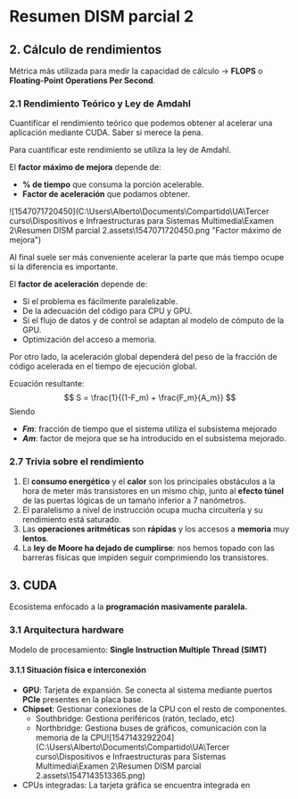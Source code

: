 # Resumen DISM parcial 2

## 2. Cálculo de rendimientos

Métrica más utilizada para medir la capacidad de cálculo -> **FLOPS** o **Floating-Point Operations Per Second**.

### 2.1 Rendimiento Teórico y Ley de Amdahl

Cuantificar el rendimiento teórico que podemos obtener al acelerar una aplicación mediante CUDA. Saber si merece la pena.

Para cuantificar este rendimiento se utiliza la ley de Amdahl.

El **factor máximo de mejora** depende de:

- **% de tiempo** que consuma la porción acelerable.
- **Factor de aceleración** que podamos obtener.

![1547071720450](C:\Users\Alberto\Documents\Compartido\UA\Tercer curso\Dispositivos e Infraestructuras para Sistemas Multimedia\Examen 2\Resumen DISM parcial 2.assets\1547071720450.png "Factor máximo de mejora")

Al final suele ser más conveniente acelerar la parte que más tiempo ocupe si la diferencia es importante.

El **factor de aceleración** depende de:

- Si el problema es fácilmente paralelizable.
- De la adecuación del código para CPU y GPU.
- Si el flujo de datos y de control se adaptan al modelo de cómputo de la GPU.
- Optimización del acceso a memoria.

Por otro lado, la aceleración global dependerá del peso de la fracción de código acelerada en el tiempo de ejecución global.

Ecuación resultante:
$$
S = \frac{1}{(1-F_m) + \frac{F_m}{A_m}}
$$
Siendo

- ***Fm***: fracción de tiempo que el sistema utiliza el subsistema mejorado
- ***Am***: factor de mejora que se ha introducido en el subsistema mejorado.

### 2.7 Trivia sobre el rendimiento

1. El **consumo energético** y el **calor** son los principales obstáculos a la hora de meter más transistores en un mismo chip, junto al **efecto túnel** de las puertas lógicas de un tamaño inferior a 7 nanómetros.
2. El paralelismo a nivel de instrucción ocupa mucha circuitería y su rendimiento está saturado.
3. Las **operaciones aritméticas** son **rápidas** y los accesos a **memoria** muy **lentos**.
4. La **ley de Moore ha dejado de cumplirse**: nos hemos topado con las barreras físicas que impiden seguir comprimiendo los transistores.

## 3. CUDA

Ecosistema enfocado a la **programación masivamente paralela.**

### 3.1 Arquitectura hardware

Modelo de procesamiento: **Single Instruction Multiple Thread (SIMT)**

#### 3.1.1 Situación física e interconexión

- **GPU**: Tarjeta de expansión. Se conecta al sistema mediante puertos **PCIe** presentes en la placa base.
- **Chipset**: Gestionar conexiones de la CPU con el resto de componentes.
  - Southbridge: Gestiona periféricos (ratón, teclado, etc)
  - Northbridge: Gestiona buses de gráficos, comunicación con la memoria de la CPU![1547143292204](C:\Users\Alberto\Documents\Compartido\UA\Tercer curso\Dispositivos e Infraestructuras para Sistemas Multimedia\Examen 2\Resumen DISM parcial 2.assets\1547143513365.png)
- CPUs integradas: La tarjeta gráfica se encuentra integrada en 

